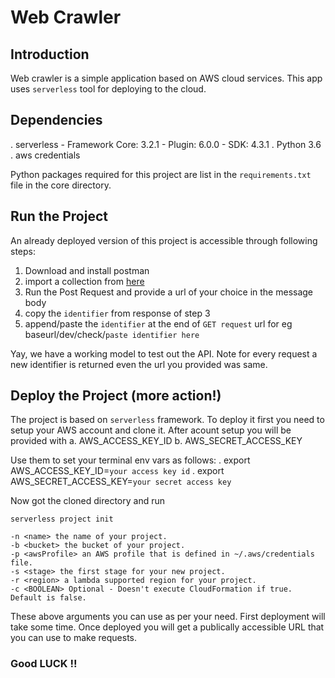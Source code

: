 # Web Crawler

## Introduction

Web crawler is a simple application based on AWS cloud services.
This app uses `serverless` tool for deploying to the cloud.

## Dependencies

. serverless
    - Framework Core: 3.2.1
    - Plugin: 6.0.0
    - SDK: 4.3.1
. Python 3.6
. aws credentials

Python packages required for this project are list in the `requirements.txt` file in the core directory.

## Run the Project 

An already deployed version of this project is accessible through following steps:
1. Download and install postman
2. import a collection from [here](https://www.getpostman.com/collections/13a3548d112275302458)
3. Run the Post Request and provide a url of your choice in the message body
4. copy the `identifier` from response of step 3
5. append/paste the `identifier` at the end of `GET request` url for eg  baseurl/dev/check/`paste identifier here` 

Yay, we have a working model to test out the API. Note for every request a new identifier is returned even the url you provided was same.

## Deploy the Project (more action!)

The project is based on `serverless` framework. To deploy it first you need to setup your AWS account and clone it. 
After acount setup you will be provided with 
    a. AWS_ACCESS_KEY_ID
    b. AWS_SECRET_ACCESS_KEY

Use them to set your terminal env vars as follows:
    . export AWS_ACCESS_KEY_ID=`your access key id`
    . export AWS_SECRET_ACCESS_KEY=`your secret access key`

Now got the cloned directory and run

```
serverless project init

-n <name> the name of your project.
-b <bucket> the bucket of your project.
-p <awsProfile> an AWS profile that is defined in ~/.aws/credentials file.
-s <stage> the first stage for your new project.
-r <region> a lambda supported region for your project.
-c <BOOLEAN> Optional - Doesn't execute CloudFormation if true. Default is false.

```
These above arguments you can use as per your need. First deployment will take some time. 
Once deployed you will get a publically accessible URL that you can use to make requests.

### Good LUCK !!